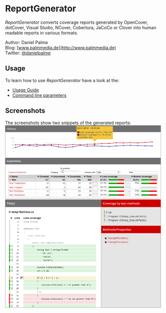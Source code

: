 # ReportGenerator
*ReportGenerator* converts coverage reports generated by OpenCover, dotCover, Visual Studio, NCover, Cobertura, JaCoCo or Clover into human readable reports in various formats.

Author: Daniel Palme  
Blog: [www.palmmedia.de](http://www.palmmedia.de)  
Twitter: [@danielpalme](https://twitter.com/danielpalme)  

## Usage
To learn how to use *ReportGenerator* have a look at the:
* [Usage Guide](https://danielpalme.github.io/ReportGenerator/usage.html)
* [Command line parameters](https://github.com/danielpalme/ReportGenerator/#usage)

## Screenshots
The screenshots show two snippets of the generated reports:
![Screenshot 1](img/screenshot1.png)
![Screenshot 2](img/screenshot2.png)
